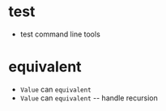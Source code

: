 # test

- test command line tools

# equivalent

- `Value` can `equivalent`
- `Value` can `equivalent` -- handle recursion
